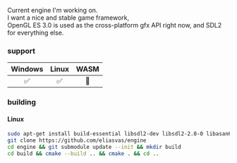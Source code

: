 Current engine I'm working on. </br>
I want a nice and stable game framework, </br>
OpenGL ES 3.0 is used as the cross-platform gfx API right now, and SDL2 for everything else. </br>

### support
| Windows  | Linux | WASM |
| :-------------: | :-------------: | :-------------: |
| ✅ | ✅ | 🚧 |
### building
#### Linux
```sh
sudo apt-get install build-essential libsdl2-dev libsdl2-2.0-0 libasan6 libgles2-mesa-dev -y
git clone https://github.com/eliasvas/engine
cd engine && git submodule update --init && mkdir build
cd build && cmake --build .. && cmake . && cd ..
```